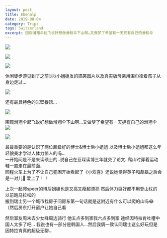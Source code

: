 ```yaml
---
layout: post
title: Ebenalp
date: 2019-08-04
category: Trips
tags: Switzerland
excerpt: 围观滑翔伞起飞说好想做滑翔伞下山啊…又做梦了希望有一天拥有自己的滑翔伞
---
```


![](/img/img_9865.jpg)
  
![](/img/img_9868.jpg)
  
![](/img/img_9870.jpg)

休闲徒步游见到了之前🇸🇬小姐姐发的搞笑图片以及真实版母亲用围巾拴着孩子从身边走过…

![](/img/img_9869.jpg) 

还有最具特色的岩壁餐馆…

![](/img/img_9871.jpg)

围观滑翔伞起飞说好想做滑翔伞下山啊…又做梦了希望有一天拥有自己的滑翔伞
![](/img/img_9872.jpg)
  
![](/img/img_9873.jpg)

最最重要的是认识了两位超级好的博士&博士后小姐姐 以及博士后小姐姐都这么年轻貌美才学过人体力惊人的吗…  
一开始问是不是来读硕士的..说自己在亚琛读博三年就交了论文..爬山时穿着运动鞋一直走在最前面..  
回程火车上为了不让自己犯困开始看起了《小欢喜》还说她觉得英子和磊磊之后会是一对儿🤣 爱上了！！

上次一起爬speer的博后姐姐也是又高又瘦超漂亮 然后体力巨好都不用登山杖的 以前跑马拉松的   
搬到瑞士另一个城市找房子问房东第一句话就是这附近有什么可以爬的山吗😂（然后房东打开窗户让她自己看

然后室友周末去少女峰周边骑行 他五点多到家我六点多到家 途经因特拉肯吐槽中国人太多了吧… 我说也有一部分是韩国人…然后我俩一致认同瑞士这么好玩但是因特拉肯真的超级无聊…